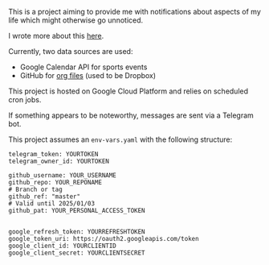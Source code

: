 This is a project aiming to provide me with notifications about aspects of my life which might otherwise go unnoticed.

I wrote more about this [here](https://kevinkle.in/posts/2022-05-21-life_monitor/).

Currently, two data sources are used:
- Google Calendar API for sports events
- GitHub for [org files](https://github.com/kklein/org-journal) (used
  to be Dropbox)

This project is hosted on Google Cloud Platform and relies on scheduled cron jobs.

If something appears to be noteworthy, messages are sent via a Telegram bot.

This project assumes an `env-vars.yaml` with the following structure:

```
telegram_token: YOURTOKEN
telegram_owner_id: YOURTOKEN

github_username: YOUR_USERNAME
github_repo: YOUR_REPONAME
# Branch or tag
github_ref: "master"
# Valid until 2025/01/03
github_pat: YOUR_PERSONAL_ACCESS_TOKEN


google_refresh_token: YOURREFRESHTOKEN
google_token_uri: https://oauth2.googleapis.com/token
google_client_id: YOURCLIENTID
google_client_secret: YOURCLIENTSECRET
```

